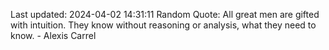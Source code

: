 Last updated: 2024-04-02 14:31:11
Random Quote: All great men are gifted with intuition. They know without reasoning or analysis, what they need to know. - Alexis Carrel